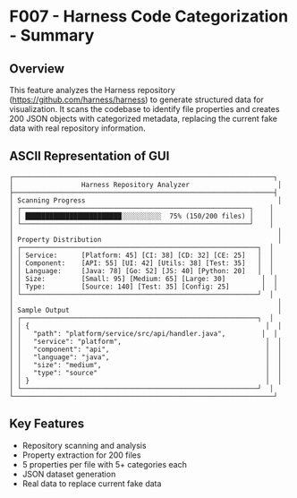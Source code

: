 # F007 - Harness Code Categorization - Summary

## Overview

This feature analyzes the Harness repository (https://github.com/harness/harness) to generate structured data for visualization. It scans the codebase to identify file properties and creates 200 JSON objects with categorized metadata, replacing the current fake data with real repository information.

## ASCII Representation of GUI

```
┌─────────────────────────────────────────────────────────────────┐
│                 Harness Repository Analyzer                      │
├─────────────────────────────────────────────────────────────────┤
│ Scanning Progress                                                │
│ ┌─────────────────────────────────────────────────────────┐    │
│ │ ████████████████████████░░░░░░░░░░  75% (150/200 files) │    │
│ └─────────────────────────────────────────────────────────┘    │
│                                                                  │
│ Property Distribution                                            │
│ ┌───────────────────────────────────────────────────────────┐  │
│ │ Service:      [Platform: 45] [CI: 38] [CD: 32] [CE: 25]   │  │
│ │ Component:    [API: 55] [UI: 42] [Utils: 38] [Test: 35]   │  │
│ │ Language:     [Java: 78] [Go: 52] [JS: 40] [Python: 20]   │  │
│ │ Size:         [Small: 95] [Medium: 65] [Large: 30]         │  │
│ │ Type:         [Source: 140] [Test: 35] [Config: 25]        │  │
│ └───────────────────────────────────────────────────────────┘  │
│                                                                  │
│ Sample Output                                                    │
│ ┌───────────────────────────────────────────────────────────┐  │
│ │ {                                                           │  │
│ │   "path": "platform/service/src/api/handler.java",         │  │
│ │   "service": "platform",                                    │  │
│ │   "component": "api",                                       │  │
│ │   "language": "java",                                       │  │
│ │   "size": "medium",                                         │  │
│ │   "type": "source"                                          │  │
│ │ }                                                           │  │
│ └───────────────────────────────────────────────────────────┘  │
└─────────────────────────────────────────────────────────────────┘
```

## Key Features

- Repository scanning and analysis
- Property extraction for 200 files
- 5 properties per file with 5+ categories each
- JSON dataset generation
- Real data to replace current fake data